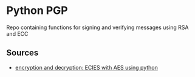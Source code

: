 # Python PGP
Repo containing functions for signing and verifying messages using RSA and ECC

## Sources
- [encryption and decryption: ECIES with AES using python](https://asecuritysite.com/encryption/ecc3)